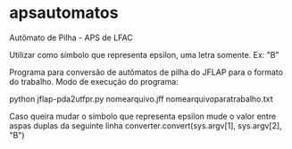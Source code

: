 # apsautomatos
Autômato de Pilha - APS de LFAC

Utilizar como símbolo que representa epsilon, uma letra somente. Ex: "B"

Programa para conversão de autômatos de pilha do JFLAP para o formato do trabalho.
Modo de execução do programa:

python jflap-pda2utfpr.py nomearquivo.jff nomearquivoparatrabalho.txt 

Caso queira mudar o símbolo que representa epsilon mude o valor entre aspas duplas da seguinte linha
converter.convert(sys.argv[1], sys.argv[2], "B")


